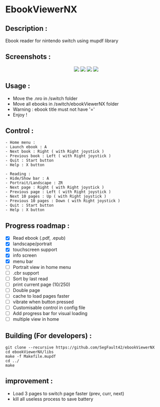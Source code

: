 # EbookViewerNX

## Description :

Ebook reader for nintendo switch using mupdf library

## Screenshots :

<p align="center">
    <img src="https://user-images.githubusercontent.com/9384676/69355458-1a9d0000-0c82-11ea-9331-4ef38d3f2a1c.jpg">
    <img src="https://user-images.githubusercontent.com/9384676/69355459-1a9d0000-0c82-11ea-85a3-45ec3955e52c.jpg">
    <img src="https://user-images.githubusercontent.com/9384676/69355461-1b359680-0c82-11ea-8195-5ddc72072728.jpg">
    <img src="https://user-images.githubusercontent.com/9384676/69355463-1b359680-0c82-11ea-8ca4-534b7b0a3fbe.jpg">
</p>

## Usage :
- Move the .nro in /switch folder
- Move all ebooks in /switch/ebookViewerNX folder
- Warning : ebook title must not have '='
- Enjoy !

## Control :
```
- Home menu :
- Launch ebook : A
- Next book : Right ( with Right joystick )
- Previous book : Left ( with Right joystick )
- Quit : Start button
- Help : X button
	
- Reading :
- Hide/Show bar : A
- Portrait/Landscape : ZR
- Next page : Right ( with Right joystick )
- Previous page : Left ( with Right joystick )
- Next 10 pages : Up ( with Right joystick )
- Previous 10 pages : Down ( with Right joystick )
- Quit : Start button
- Help : X button
```

## Progress roadmap :
- [x] Read ebook (.pdf, .epub)
- [x] landscape/portrait
- [x] touchscreen support
- [x] info screen
- [x] menu bar
- [ ] Portrait view in home menu
- [ ] .cbr support
- [ ] Sort by last read
- [ ] print current page (10/250)
- [ ] Double page
- [ ] cache to load pages faster
- [ ] vibrate when button pressed
- [ ] Customisable control in config file
- [ ] Add progress bar for visual loading
- [ ] multiple view in home

## Building (For developers) :

```
git clone --recursive https://github.com/SegFault42/ebookViewerNX
cd ebookViewerNX/libs
make -f Makefile.mupdf
cd ../
make
```

## improvement :

- Load 3 pages to switch page faster (prev, curr, next)
- kill all useless process to save battery
